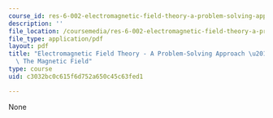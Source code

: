 ```yaml
---
course_id: res-6-002-electromagnetic-field-theory-a-problem-solving-approach-spring-2008
description: ''
file_location: /coursemedia/res-6-002-electromagnetic-field-theory-a-problem-solving-approach-spring-2008/c3032bc0c615f6d752a650c45c63fed1_MITRES_6_002S08_chapter5.pdf
file_type: application/pdf
layout: pdf
title: "Electromagnetic Field Theory - A Problem-Solving Approach \u2013 Chapter 5:\
  \ The Magnetic Field"
type: course
uid: c3032bc0c615f6d752a650c45c63fed1

---
```

None